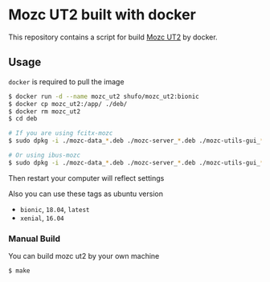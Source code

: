 # Mozc UT2 built with docker

This repository contains a script for build [Mozc UT2](http://www.geocities.jp/ep3797/mozc-ut2.html) by docker.

## Usage

`docker` is required to pull the image

```bash
$ docker run -d --name mozc_ut2 shufo/mozc_ut2:bionic
$ docker cp mozc_ut2:/app/ ./deb/
$ docker rm mozc_ut2
$ cd deb

# If you are using fcitx-mozc
$ sudo dpkg -i ./mozc-data_*.deb ./mozc-server_*.deb ./mozc-utils-gui_*.deb ./ibus-mozc_*.deb ./fcitx-mozc_*.deb

# Or using ibus-mozc
$ sudo dpkg -i ./mozc-data_*.deb ./mozc-server_*.deb ./mozc-utils-gui_*.deb ./ibus-mozc_*.deb
```

Then restart your computer will reflect settings

Also you can use these tags as ubuntu version

- `bionic`, `18.04`, `latest`
- `xenial`, `16.04`

### Manual Build

You can build mozc ut2 by your own machine

```
$ make 
```
